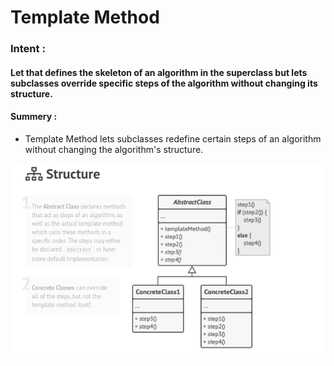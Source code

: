 # Template Method

### Intent :

#### Let that defines the skeleton of an algorithm in the superclass but lets subclasses override specific steps of the algorithm without changing its structure.

#### Summery :
- Template Method lets subclasses redefine certain steps of an algorithm without changing the algorithm's structure.

![Template Method Diagram](./template_method.png "Template Method Diagram")
